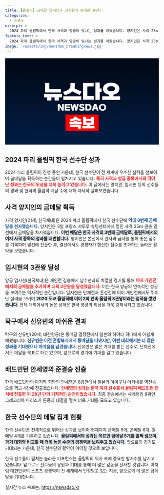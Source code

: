 ```yaml
---
title: [올림픽] 금메달 양지인과 임시현의 위대한 순간!
categories:
  - 스포츠
excerpt: >
  2024 파리 올림픽에서 한국 사격과 양궁이 빛나는 성과를 이뤘습니다. 양지인은 사격 25m 권총 결선에서 금메달을 차지하며 한국 선수단의 8번째 금메달을 선사했고, 임시현은 양궁에서 3관왕의 위업을 달성했습니다. 파리 올림픽의 한국 스포츠 역사에 새로운 장을 여는 순간을 놓치지 마세요!
feature_text: >
  2024 파리 올림픽에서 한국 사격과 양궁이 빛나는 성과를 이뤘습니다. 양지인은 사격 25m 권총 결선에서 금메달을 차지하며 한국 선수단의 8번째 금메달을 선사했고, 임시현은 양궁에서 3관왕의 위업을 달성했습니다. 파리 올림픽의 한국 스포츠 역사에 새로운 장을 여는 순간을 놓치지 마세요!
image: '/assets/img/newsdao_breakingnews.jpg'
---
```


<p><img src="/assets/img/newsdao_breakingnews.jpg" alt="cryptoinkorea 속보" /></p>

<h2 data-ke-size="size26">2024 파리 올림픽 한국 선수단 성과</h2>

<p data-ke-size="size16"></p>  

<p>2024 파리 올림픽이 진행 중인 가운데, 한국 선수단이 전 세계에 우수한 실력을 선보이며 금메달을 획득하는 순간들이 펼쳐지고 있습니다. <b><span style="color: #ee2323;">특히 사격과 양궁 종목에서의 뛰어난 성과는 한국의 위상을 더욱 높이고 있습니다.</span></b> 이 글에서는 양지인, 임시현 등의 선수들의 경과 및 한국의 올림픽 메달 수에 대해 자세히 살펴보겠습니다.</p>

<p data-ke-size="size16"></p>  

<h2 data-ke-size="size26">사격 양지인의 금메달 획득</h2>

<p data-ke-size="size16"></p>  

<p>사격 양지인(21세, 한국체대)은 2024 파리 올림픽에서 한국 선수단에 <b><span style="color: #1a5490;">역대 8번째 금메달을 선사했습니다.</span></b> 양지인은 3일 프랑스 샤토루 슈팅센터에서 열린 사격 25ｍ 권총 결선에서 금메달을 차지했습니다. <b><span style="background-color: #21538527;">이번 메달은 한국 사격의 3번째 금메달로, 올림픽에서의 여자 사격 종목의 성과를 대변합니다.</span></b> 양지인은 본선에서 완사와 급사를 통해 좋은 점수를 기록하며 결선에 진출한 후, 결선에서도 경쟁자가 합산한 점수를 초과하는 놀라운 활약을 보였습니다.</p>

<p data-ke-size="size16"></p>  

<h2 data-ke-size="size26">임시현의 3관왕 달성</h2>

<p data-ke-size="size16"></p>  

<p>양궁 임시현(한국체대)은 개인전 결승에서 남수현과의 치열한 경기를 통해 <b><span style="color: #ee2323;">여자 개인전에서의 금메달을 추가하며 대회 3관왕을 달성했습니다.</span></b> 이는 한국 양궁의 연속적인 성공을 보여주는 역사적인 순간입니다. 임시현은 단체전과 혼성전에 이어 개인전에서도 뛰어난 실력을 보이며 <b><span style="background-color: #21538527;">2020 도쿄 올림픽에 이어 2회 연속 올림픽 3관왕이라는 업적을 쌓았습니다.</span></b> 전체 대회에서의 높은 성적은 한국 양궁의 위상을 더욱 강화시키고 있습니다.</p>

<p data-ke-size="size16"></p>  

<h2 data-ke-size="size26">탁구에서 신유빈의 아쉬운 결과</h2>

<p data-ke-size="size16"></p>  

<p>탁구의 신유빈(20세, 대한항공)은 동메달 결정전에서 일본의 하야타 히나에게 아쉽게 패했습니다. <b><span style="color: #1a5490;">신유빈은 이전 혼합복식에서 동메달을 따냈지만, 이번 대회에서는 더 많은 성과를 기대했으나 아쉬움을 남겼습니다.</span></b> 신유빈은 많은 기대를 받는 선수로, 단체전에서도 메달을 목표로 하고 있으며, 앞으로의 경기에 기대를 걸고 있습니다.</p>

<p data-ke-size="size16"></p>  

<h2 data-ke-size="size26">배드민턴 안세영의 준결승 진출</h2>

<p data-ke-size="size16"></p>  

<p>한국 배드민턴의 마지막 희망인 안세영은 8강전에서 일본의 야마구치 아카네를 역전승으로 꺾고 4강에 진출했습니다. <b><span style="color: #ee2323;">안세영의 성과는 한국 여자 선수로서 올림픽 배드민턴 단식에 진출한 지 28년 만의 기적적인 순간이었습니다.</span></b> 최종 결승에서는 세계랭킹 8위인 그레고리아 마리스카 툰중과 대결을 펼쳐 더욱 기대를 모으고 있습니다.</p>

<p data-ke-size="size16"></p>  

<h2 data-ke-size="size26">한국 선수단의 메달 집계 현황</h2>

<p data-ke-size="size16"></p>  

<p>한국 선수단은 전체적으로 뛰어난 성과를 보이며 현재까지 금메달 9개, 은메달 6개, 동메달 4개를 기록하고 있습니다. <b><span style="background-color: #21538527;">올림픽에서의 성과는 목표인 금메달 5개를 훌쩍 넘으며, 과거 대회와 비교할 때 더욱 높은 수준의 경쟁력을 보여주고 있습니다.</span></b> 앞으로의 경기도 기대되는 가운데, 한국 선수단의 활약이 이어질 것으로 보입니다.</p>

<p data-ke-size="size16"></p>  

<p>한국 선수들이 펼치는 놀라운 퍼포먼스는 올림픽의 역사 속에 중요한 발자취를 남기고 있습니다. 앞으로도 선수들의 응원과 기대를 통해 더 많은 감동을 선사할 것입니다. 이처럼 대한민국의 스포츠 경쟁력이 전 세계에서 인정받고 있는 지금, 앞으로의 더 많은 금메달을 기대합니다.</p>
실시간 뉴스 속보는, <a href="https://newsdao.kr" rel="dofollow">https://newsdao.kr</a>


